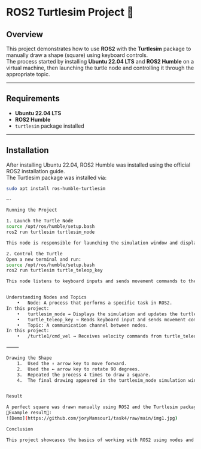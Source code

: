 
# ROS2 Turtlesim Project 🐢

## Overview
This project demonstrates how to use **ROS2** with the **Turtlesim** package to manually draw a shape (square) using keyboard controls.  
The process started by installing **Ubuntu 22.04 LTS** and **ROS2 Humble** on a virtual machine, then launching the turtle node and controlling it through the appropriate topic.

---

## Requirements
- **Ubuntu 22.04 LTS**
- **ROS2 Humble**
- `turtlesim` package installed

---

## Installation
After installing Ubuntu 22.04, ROS2 Humble was installed using the official ROS2 installation guide.  
The Turtlesim package was installed via:

```bash
sudo apt install ros-humble-turtlesim

—-

Running the Project

1. Launch the Turtle Node
source /opt/ros/humble/setup.bash
ros2 run turtlesim turtlesim_node

This node is responsible for launching the simulation window and displaying the turtle.

2. Control the Turtle
Open a new terminal and run:
source /opt/ros/humble/setup.bash
ros2 run turtlesim turtle_teleop_key

This node listens to keyboard inputs and sends movement commands to the topic /turtle1/cmd_vel.


Understanding Nodes and Topics
	•	Node: A process that performs a specific task in ROS2.
In this project:
	•	turtlesim_node → Displays the simulation and updates the turtle’s position.
	•	turtle_teleop_key → Reads keyboard input and sends movement commands.
	•	Topic: A communication channel between nodes.
In this project:
	•	/turtle1/cmd_vel → Receives velocity commands from turtle_teleop_key and applies them in turtlesim_node.

⸻

Drawing the Shape
	1.	Used the ↑ arrow key to move forward.
	2.	Used the ← arrow key to rotate 90 degrees.
	3.	Repeated the process 4 times to draw a square.
	4.	The final drawing appeared in the turtlesim_node simulation window.


Result

A perfect square was drawn manually using ROS2 and the Turtlesim package.
🔴Example result🔴:
![Demo](https://github.com/joryMansour1/task4/raw/main/img1.jpg)

Conclusion

This project showcases the basics of working with ROS2 using nodes and topics, and demonstrates how to interact with a graphical simulation through keyboard teleoperation.
